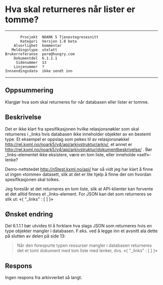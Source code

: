 Hva skal returneres når lister er tomme?
========================================

 ------------------  ---------------------------------
           Prosjekt  NOARK 5 Tjenestegresesnitt
           Kategori  Versjon 1.0 beta
        Alvorlighet  kommentar
       Meldingstype  utelatt
    Brukerreferanse  pere@hungry.com
        Dokumentdel  6.1.1.1
         Sidenummer  13
        Linjenummer  ?
    Innsendingsdato  ikke sendt inn
 ------------------  ---------------------------------

Oppsummering
------------

Klargjør hva som skal returneres for når databasen eller lister er
tomme.

Beskrivelse
-----------

Det er ikke klart fra spesifikasjonen hvilke relasjonsnøkler som skal
returneres i \_links hvis databasen ikke inneholder objekter av en
bestemt type.  Et eksempel er oppslag som pekes til av relasjonsnøkkel
http://rel.kxml.no/noark5/v4/api/arkivstruktur/arkiv/, et annet er
http://rel.kxml.no/noark5/v4/api/arkivstruktur/dokumentbeskrivelse/ .
Bør \_links-elementet ikke eksistere, være en tom liste, eller
inneholde «self»-lenke?

Demo-nettstedet http://n5test.kxml.no/api/ har så vidt jeg har klart å
finne ut ingen «tomme» datasett, slik at det er lite hjelp å finne der
om hvordan spesifikasjonen skal tolkes.

Jeg foreslår at det returneres en tom liste, slik at API-klienter kan
forvente at det alltid finnes et \_links-element.  For JSON kan det som
returneres se slik ut: «{ "\_links" : [ ] }»

Ønsket endring
--------------

Del 6.1.1.1 bør utvides til å forklare hva slags JSON som returneres
hvis en type objekter mangler i databasen.  F.eks. ved å legge inn et
avsnitt ala dette på slutten av delen på side 13:

> Når den forespurte typen ressurser mangler i databasen returneres
>  det et tomt dokument med tom liste med lenker, dvs. «{ "\_links" :
>  [ ] }»

Respons
-------

Ingen respons fra arkivverket så langt.
